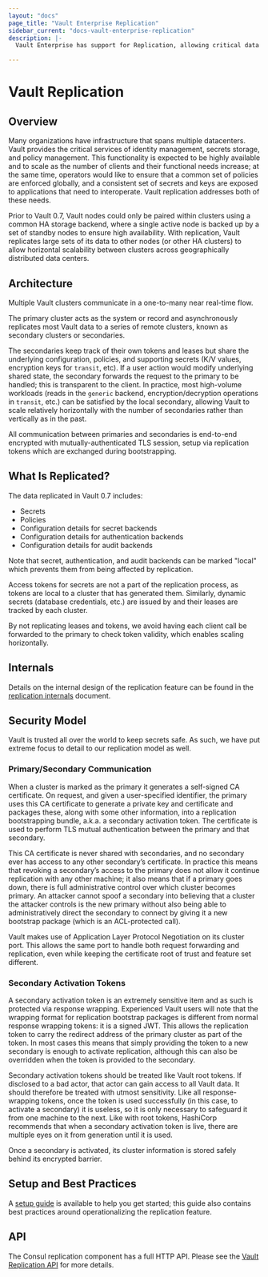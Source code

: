 ```yaml
---
layout: "docs"
page_title: "Vault Enterprise Replication"
sidebar_current: "docs-vault-enterprise-replication"
description: |-
  Vault Enterprise has support for Replication, allowing critical data to be replicated across clusters to support horizontally scaling workloads.

---
```


# Vault Replication

## Overview

Many organizations have infrastructure that spans multiple datacenters. Vault
provides the critical services of identity management, secrets storage, and
policy management.  This functionality is expected to be highly available and
to scale as the number of clients and their functional needs increase; at the
same time, operators would like to ensure that a common set of policies are
enforced globally, and a consistent set of secrets and keys are exposed to
applications that need to interoperate. Vault replication addresses both of
these needs.

Prior to Vault 0.7, Vault nodes could only be paired within clusters using a
common HA storage backend, where a single active node is backed up by a set of
standby nodes to ensure high availability. With replication, Vault replicates
large sets of its data to other nodes (or other HA clusters) to allow
horizontal scalability between clusters across geographically distributed data
centers.

## Architecture

Multiple Vault clusters communicate in a one-to-many near real-time flow.

The primary cluster acts as the system or record and asynchronously replicates
most Vault data to a series of remote clusters, known as secondary clusters or
secondaries.

The secondaries keep track of their own tokens and leases but share the
underlying configuration, policies, and supporting secrets (K/V values,
encryption keys for `transit`, etc). If a user action would modify underlying
shared state, the secondary forwards the request to the primary to be handled;
this is transparent to the client. In practice, most high-volume workloads
(reads in the `generic` backend, encryption/decryption operations in `transit`,
etc.) can be satisfied by the local secondary, allowing Vault to scale
relatively horizontally with the number of secondaries rather than vertically
as in the past.

All communication between primaries and secondaries is end-to-end encrypted
with mutually-authenticated TLS session, setup via replication tokens which are
exchanged during bootstrapping.

## What Is Replicated?

The data replicated in Vault 0.7 includes:

 * Secrets
 * Policies
 * Configuration details for secret backends
 * Configuration details for authentication backends
 * Configuration details for audit backends

Note that secret, authentication, and audit backends can be marked "local"
which prevents them from being affected by replication.

Access tokens for secrets are not a part of the replication process, as tokens
are local to a cluster that has generated them. Similarly, dynamic secrets
(database credentials, etc.) are issued by and their leases are tracked by each
cluster.

By not replicating leases and tokens, we avoid having each client call be
forwarded to the primary to check token validity, which enables scaling
horizontally.

## Internals

Details on the internal design of the replication feature can be found in the
[replication
internals](/docs/internals/replication.html)
document.

## Security Model

Vault is trusted all over the world to keep secrets safe. As such, we have put
extreme focus to detail to our replication model as well.

### Primary/Secondary Communication

When a cluster is marked as the primary it generates a self-signed CA
certificate. On request, and given a user-specified identifier, the primary
uses this CA certificate to generate a private key and certificate and packages
these, along with some other information, into a replication bootstrapping
bundle, a.k.a. a secondary activation token. The certificate is used to perform
TLS mutual authentication between the primary and that secondary.

This CA certificate is never shared with secondaries, and no secondary ever has
access to any other secondary’s certificate. In practice this means that
revoking a secondary’s access to the primary does not allow it continue
replication with any other machine; it also means that if a primary goes down,
there is full administrative control over which cluster becomes primary. An
attacker cannot spoof a secondary into believing that a cluster the attacker
controls is the new primary without also being able to administratively direct
the secondary to connect by giving it a new bootstrap package (which is an
ACL-protected call).

Vault makes use of Application Layer Protocol Negotiation on its cluster port.
This allows the same port to handle both request forwarding and replication,
even while keeping the certificate root of trust and feature set different.

### Secondary Activation Tokens

A secondary activation token is an extremely sensitive item and as such is
protected via response wrapping. Experienced Vault users will note that the
wrapping format for replication bootstrap packages is different from normal
response wrapping tokens: it is a signed JWT. This allows the replication token
to carry the redirect address of the primary cluster as part of the token. In
most cases this means that simply providing the token to a new secondary is
enough to activate replication, although this can also be overridden when the
token is provided to the secondary.

Secondary activation tokens should be treated like Vault root tokens. If
disclosed to a bad actor, that actor can gain access to all Vault data. It
should therefore be treated with utmost sensitivity.  Like all
response-wrapping tokens, once the token is used successfully (in this case, to
activate a secondary) it is useless, so it is only necessary to safeguard it
from one machine to the next.  Like with root tokens, HashiCorp recommends that
when a secondary activation token is live, there are multiple eyes on it from
generation until it is used.

Once a secondary is activated, its cluster information is stored safely behind
its encrypted barrier.

## Setup and Best Practices

A [setup guide](/docs/guides/replication.html) is
available to help you get started; this guide also contains best practices
around operationalizing the replication feature.

## API

The Consul replication component has a full HTTP API. Please see the
[Vault Replication API](/docs/http/system/replication.html) for more
details.
